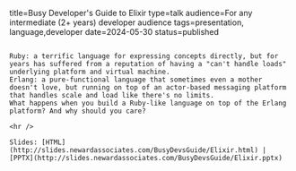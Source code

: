 title=Busy Developer's Guide to Elixir
type=talk
audience=For any intermediate (2+ years) developer audience
tags=presentation, language,developer
date=2024-05-30
status=published
~~~~~~

Ruby: a terrific language for expressing concepts directly, but for years has suffered from a reputation of having a "can't handle loads" underlying platform and virtual machine.
Erlang: a pure-functional language that sometimes even a mother doesn't love, but running on top of an actor-based messaging platform that handles scale and load like there's no limits.
What happens when you build a Ruby-like language on top of the Erlang platform? And why should you care?
    
<hr />

Slides: [HTML](http://slides.newardassociates.com/BusyDevsGuide/Elixir.html) | [PPTX](http://slides.newardassociates.com/BusyDevsGuide/Elixir.pptx)
